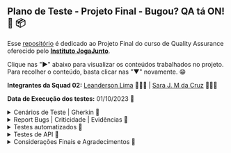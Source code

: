 ## Plano de Teste - Projeto Final - Bugou? QA tá ON! 📅 📦

Esse [repositório](https://github.com/LeanDevLima/ProjetoFinal_IJJ) é dedicado ao Projeto Final do curso de Quality Assurance oferecido pelo [**Instituto JogaJunto**](https://www.jogajuntoinstituto.org/). 

Clique nas "►" abaixo para visualizar os conteúdos trabalhados no projeto. Para recolher o conteúdo, basta clicar nas "▼" novamente. 😁


**Integrantes da Squad 02:** [Leanderson Lima](https://www.linkedin.com/in/leanderson-dias-de-lima/) 👨🏾‍💻 | [Sara J. M da Cruz](https://www.linkedin.com/in/sara-j-m-da-cruz-08ba19282/) 👩🏾‍💻

**Data de Execução dos testes:** 01/10/2023 📅


<details>
<summary> Cenários de Teste | Gherkin 🌟</summary>
<p>

Este plano de teste descreve os testes a serem executados no Sistema de Vendas do Instituto Joga Junto, com foco na perspectiva do usuário. O sistema é composto por uma aplicação frontend construída com React JS, hospedada na AWS Amplify, e utiliza uma estrutura de backend em NodeJS com um banco de dados MySQL versão 8.

## ID: ZBH-0001 - Login 

**Funcionalidade:** Login com cadastro por Google ou Facebook

**Cenário:** Tentativa de cadastro

**Objetivo:** o objetivo é que seja possível o cadastro

1. ******Dado que****** o usuário está na tela de cadastro
2. ***Quando*** o usuário clica em "ou cadastre-se com" e escolhe a opção de cadastro com Google ou Facebook
3. ***Então*** o sistema deve apresentar resultados

Resultado: Ao clicar em "ou cadastre-se com" através da alternativa que a plataforma fornece, de cadastrar com o Google ou com o Facebook, porém, não se obtém resultado	Deveria ser possível cadastrar-se com essas duas alternativas.

## ID: ZBH-0002 - Texto 

**Funcionalidade:** Experiência visual do usuário

**Cenário:** Layout do site

**Objetivo:** Garantir que haja apenas um texto de registro visível.

1. ***Dado que*** o usuário está na página de registro
2. ***Quando*** o usuário visualiza o texto de registro
3. ***Então*** deve haver apenas um texto de registro visível

Resultado: Ao entrar no site é possível reparar um erro, onde visualizamos que há duas formas de novo cadastramento. Deve haver apenas apenas um texto de registro.

## ID: ZBH-0003 - Login incorreto

**Funcionalidade:** Tratamento de tentativa de login com erro

**Cenário:** Tentativa de login com erro de e-mail

**Objetivo:** Permitir o login mesmo que não haja cadastro com o e-mail.

1. ***Dado que*** o usuário está na tela de login
2. ***Quando*** o usuário tenta efetuar o login com um e-mail que não existe na plataforma
3. ***Então*** o sistema deve informar que o e-mail não está cadastrado

Resultado: Ao tentar criar o login, entrando na alternativa de registro, o site informa que já existe usuário com o email apresentado. O site não deve permitir o login sem que haja cadastro com o e-mail.

## ID: ZBH-0004 - Permissão de acesso

**Funcionalidade:** Restrição de acesso à plataforma

**Cenário:** Acesso após várias tentativas de login

**Objetivo:** Permitir o acesso somente após um cadastro bem-sucedido.

1. ***Dado que*** o usuário está na tela de login
2. ***Quando*** o usuário tenta fazer o login várias vezes com credenciais incorretas
3. ***Então*** o sistema não deve permitir o acesso à plataforma

Resultado: Ao apresentar o mesmo login várias vezes, consegue-se abrir a plataforma. O sistema só deve permitir o acesso somente após um cadastro bem-sucedido.

## ID: ZBH-0005 - Preço

**Funcionalidade:** Exibição de preço de produto

**Cenário:** Exibição de preço ao clicar em "Preço"

**Objetivo:** Mostrar o preço do produto cadastrado.

1. ***Dado que*** o usuário está logado na plataforma
2. ***Quando*** o usuário rola a página para baixo e clica em "Preço"
3. ***Então*** o sistema deve exibir apenas o preço do produto cadastrado

Resultado: Ao entrar na plataforma, rola a página para baixo e clica em "Preço". Deveria aparecer somente o preço do produto cadastrado, mas estão aparecendo vários outros preços.

## ID: ZBH-0006 - Imagem no cadastro do Produto

**Funcionalidade:** Exibição da imagem de produto cadastrado

**Cenário:** Exibição da imagem ao cadastrar o produto

**Objetivo:** Garantir que a imagem seja a do produto cadastrado.

1. ***Dado que*** o usuário está cadastrando um produto
2. ***Quando*** o usuário confere se a imagem está correta 
3. ***Então*** o sistema deve permitir a conclusão do cadastro do produto

Resultado: Ao cadastrar o produto a imagem se sobrepôe às informações. A imagem deve permanecer no mesmo lugar e o site deve permitir que o usuário conclua o cadastro do produto.

## ID: ZBH-0007 - Campo de Pesquisa

**Funcionalidade:** Pesquisa de produtos

**Cenário:** Utilizar o campo de pesquisa para buscar um produto

**Objetivo:** Garantir que o produto pesquisado seja exibido em uma página específica

1. ***Dado que*** o usuário está na plataforma
2. ***Quando*** o usuário clica no ícone de pesquisa e digita o nome do produto
3. ***Então*** o sistema deve gerar o resultado correspondente ao produto pesquisado

Resultado: Ao clicar no ícone de pesquisa e digitar o nome do produto, não gera nenhum resultado. Deveria aparecer o produto pesquisado em uma página específica.

## ID: ZBH-0008 - Leitura do Site

**Funcionalidade:** Exibição do site de forma correta

**Cenário:** Exibição de palavras e textos de modo a facilitar a interação do usuário

**Objetivo:** Mostrar todas as palavras e textos corretamente

1. ***Dado que*** o usuário está acessando o site através de um celular
2. ***Quando*** o usuário entra com o login
3. ***Então*** o sistema deve exibir todas as palavras corretamente

Resultado: Com o celular iPhone, que tem o sistema iOS, ao entrar com o login é possível identificar diversas palavras incompletas na plataforma. O site deve mostrar todas as palavras corretamente no sistema operacional iOS.

## ID: ZBH-0009 - Informações de perfil

**Funcionalidade:** Exibição de informações que estão no perfil do usuário

**Cenário:** Clicar no ícone "perfil" do site

**Objetivo:** Permitir o acesso e a possível edição das informações de perfil

1. ***Dado que*** o usuário está cadastrado 
2. ***Quando*** o usuário entra com o login e clica no ícone "perfil" na barra superior da página
3. ***Então*** o sistema deve exibir as informações de perfil e possibilitar editá-las
   
Resultado: Com o celular iPhone, que tem o sistema iOS, ao fazer o login e clicar no ícone "perfil" que aparece na barra superior da página deveria aparecer as informações do perfil, para possibilitar o acesso e a alteração das informações, porém tais informações não aparecem.

## ID: ZBH-0010 - Registro de produto

**Funcionalidade:** Registro de um novo produto

**Cenário:** Usuário cadastrando um produto novo

**Objetivo:** Permitir o registro do produto com sucesso

1. ***Dado que*** o usuário está cadastrando o produto usando um celular 
2. ***Quando*** o usuário entra com o login e clica no ícone "Adicionar" e coloca as informações
3. ***Então*** o sistema deve permitir o registro do produto na plataforma

Resultado: Com o celular com sistema operacional iOS, ao entrar com o login e clicar no ícone "Adicionar" e inserir as informações. Deveria ser possível registrar o produto na plataforma com sucesso. Porém o site não segue com o cadastro.

## ID: ZBH-0011 - Contato

**Funcionalidade:** Botão de contato com suporte

**Cenário:** Tentativa de contato com suporte

**Objetivo:** Direcionar para um chat onde seja possível a comunicação com a central de atendimento ou suporte técnico

1. ***Dado que*** o usuário está logado na plataforma
2. ***Quando*** o usuário clica no ícone "contato" na barra superior da página
3. ***Então*** o sistema deve direcionar para a central de atendimento
   
Resultado: Ao tentar entrar em contato, clicando no ícone "contato" na barra superior da página, o site nos direciona para um GitHub que não corresponde à area onde obterá ajuda. O sistema deve direcionar para um chat onde seja possível a comunicação com o time responsável em auxiliar o usuário.

## ID: ZBH-0012 - Filtragem de Produtos

**Funcionalidade:** Filtragem de produtos de acordo com a categoria

**Cenário:** Tentativa de visualizar cada produto com sua respectiva categoria

**Objetivo:** Apresentar os produtos de acordo com suas categorias para aprimorar a interação do usuário com os itens cadastrados.

1. ***Dado que*** o usuário está logado na plataforma.
2. ***Quando*** o usuário clica nos ícones correspondentes às categorias "Todos", "Roupas", "Calçados" e "Acessórios".
3. ***Então*** o sistema deve exibir os produtos de acordo com a categoria solicitada.

Resultado: A parte correspondente à categoria "Roupas" está correta. No entanto, nas categorias "Calçados" e "Acessórios", os produtos cadastrados correspondentes não são exibidos.

## ID: ZBH-0013 - Verificação de informação

**Funcionalidade:** Mostrar as informações do produto cadastrado 
**Cenário:** Na intenção de saber todas as informações fornecidas do produto

**Objetivo:** Mostrar todas as informações do produto que forem postas na hora do cadastro do produto 

1. ***Dado que*** o usuário está logado na plataforma.
2. ***Quando*** o usuário busca pela informação fornecidas.
3. ***Então*** o sistema deve exibir as informações correspondentes ao produto.
   
Resultado: A informação de frete não aparece na apresentação do produto.

</details>

<details>
<summary> Report Bugs | Criticidade | Evidências 🌟</summary>
<p>

Este é o arquivo no qual registramos os bugs, incluindo a classificação de sua criticidade.

O arquivo correspondente pode ser encontrado nesse mesmo repositório, na pasta 'Evidencias'."

<img src="Evidencias\Report Bugs - Projeto Final_page-0001.jpg">

Para melhor visualização, abaixo estão as evidências de forma mais detalhada:

<img src="Evidencias\Evidências dos bugs_page-0001.jpg">
<img src="Evidencias\Evidências dos bugs_page-0002.jpg">
<img src="Evidencias\Evidências dos bugs_page-0003.jpg">
<img src="Evidencias\Evidências dos bugs_page-0004.jpg">
<img src="Evidencias\Evidências dos bugs_page-0005.jpg">
<img src="Evidencias\Evidências dos bugs_page-0006.jpg">
<img src="Evidencias\Evidências dos bugs_page-0007.jpg">
<img src="Evidencias\Evidências dos bugs_page-0008.jpg">
<img src="Evidencias\Evidências dos bugs_page-0009.jpg">
<img src="Evidencias\Evidências dos bugs_page-0010.jpg">
<img src="Evidencias\Evidências dos bugs_page-0011.jpg">
<img src="Evidencias\Evidências dos bugs_page-0012.jpg">
<img src="Evidencias\Evidências dos bugs_page-0013.jpg">

</details>

<details>
<summary> Testes automatizados 🌟</summary>
<p>

A automação de testes, realizada pela nossa squad, foi dividida em três etapas, seguindo o conhecimento adquirido ao longo do curso. É importante destacar que o caso de teste selecionado para as duas primeiras etapas foi o de número 12 e a última etapa foi o de número 1.

### ID: ZBH-0012 - Filtragem de Produtos | ID: ZBH-0001 - Login


<details>
<summary> Testes automatizados I | Programação Estruturada 🌟</summary>
<p>

Nessa abordagem fizemos uma automação com um estilo de programação estruturada:

```python
## ID: ZBH-0012 - Filtrar por produto

import sys
from selenium.webdriver import Firefox
from selenium.webdriver.common.by import By
from selenium.webdriver.common.keys import Keys
from selenium.common.exceptions import NoSuchElementException
from time import sleep

sys.path.append("projetols")

navegador = Firefox()
navegador.get("https://projetofinal.jogajuntoinstituto.org/")

sleep(2)

campo_email = navegador.find_element(By.NAME, "email")
campo_email.send_keys("leanderson.devlima@gmail.com")

campo_senha = navegador.find_element(By.NAME, "password")
campo_senha.send_keys("jcjcjc@33")

sleep(2)

botao = navegador.find_element(By.XPATH, '//*[@id="root"]/main/form/button')
botao.click()

sleep(2)

def green(message):
    print("\033[92m" + message + "\033[0m")

def red(message):
    print("\033[91m" + message + "\033[0m")

def check_category_success(navegador, link_xpath, item_name):
    try:
        link = navegador.find_element(By.XPATH, link_xpath)
        link.click()
        sleep(2)
        if item_name in navegador.page_source:
            green(f"\nO acesso à categoria '{item_name}' foi bem-sucedido!")
        else:
            raise NoSuchElementException()
    except NoSuchElementException:
        red(f"\nO acesso à categoria '{item_name}' não foi bem-sucedido! (Categoria não encontrada)")

def check_item_in_category(navegador, link_xpath, item_name, category_name):
    try:
        link = navegador.find_element(By.XPATH, link_xpath)
        link.click()
        sleep(3)
        if item_name in navegador.page_source:
            green(f"-► Item '{item_name}' encontrado na categoria '{category_name}'")
        else:
            raise NoSuchElementException()
    except NoSuchElementException:
        red(f"-► Item '{item_name}' não encontrado na categoria '{category_name}'")

check_category_success(navegador, '/html/body/div/header/section[2]/nav/ul/div[2]/div[1]/div[1]/li', "Todos")

check_item_in_category(navegador, '/html/body/div/header/section[2]/div/div/div/div[3]/div[1]/img', "roupateste", "Todos")
check_item_in_category(navegador, '/html/body/div/header/section[2]/div/div/div/div[4]/div[1]/img', "Cal", "Todos")
check_item_in_category(navegador, '/html/body/div/header/section[2]/div/div/div/div[5]/div[1]/img', "Oculos SP", "Todos")
check_item_in_category(navegador, '/html/body/div/header/section[2]/div/div/div/div[6]/div[1]/img', "Miçanga BA", "Todos")

check_category_success(navegador, '/html/body/div/header/section[2]/nav/ul/div[2]/div[1]/div[2]/li', "Roupas")

check_item_in_category(navegador, '/html/body/div/header/section[2]/div/div/div/div/div[1]/img', "roupateste", "Roupas")

check_category_success(navegador, '/html/body/div/header/section[2]/nav/ul/div[2]/div[1]/div[3]/li', "Calçados")

check_item_in_category(navegador, '/html/body/div/header/section[2]/div/div/div/div/div[1]/img', "Cal", "Calçados")

check_category_success(navegador, '/html/body/div/header/section[2]/nav/ul/div[2]/div[1]/div[4]/li', "Acessórios")

check_item_in_category(navegador, '/html/body/div/header/section[2]/div/div/div/div/div[1]/img', "Oculos SP", "Acessórios")

check_item_in_category(navegador, '/html/body/div/header/section[2]/div/div/div/div/div[2]/img', "Miçanga BA", "Acessórios")

check_category_success(navegador, '/html/body/div/header/section[2]/nav/ul/div[2]/div[1]/div[5]/li', "Elemento Inexistente")

check_item_in_category(navegador, '/html/body/div/header/section[2]/div/div/div/div[7]/div[1]/img', "Acesorio3(nao existe)", "Todos")

sleep(2)
navegador.quit()

```

Detalhes desse código e seus resultados estão na próxima etapa dos testes automatizados e o arquivo correspondente está nesse repositório no caminho Automacao\automacao.py.

</details>



<details>
<summary> Testes automatizados II | Programação Orientada a Objetos 🌟</summary>
<p>

Nessa abordagem usamos um estilo de programação Orientado a Objetos onde cada fução foi dividida em arquivos diferentes:

```python

def green(message):
    print("\033[92m" + message + "\033[0m")

def red(message):
    print("\033[91m" + message + "\033[0m")

```
Essa função que está em Automacao\terminal.py tem o propósito de pintar no temrinal de verde e de vermelho, sendo intuitivamente verde para um caso de sucesso e vermelho em caso de falha ou bug.

```python
from selenium.webdriver.common.by import By

def login(navegador, email, senha):
    campo_email = navegador.find_element(By.NAME, "email")
    campo_email.send_keys(email)

    campo_senha = navegador.find_element(By.NAME, "password")
    campo_senha.send_keys(senha)
```
Essa função tem o propósito inserir o email e a senha nos campos corretos da nossa aplicação alvo. O arquivo correspondente está em Automacao\login.py.

```python
from selenium.common.exceptions import NoSuchElementException
from selenium.webdriver.common.by import By
from time import sleep
from terminal import green, red

def check_category_success(navegador, link_xpath, item_name):
    try:
        link = navegador.find_element(By.XPATH, link_xpath)
        link.click()
        sleep(2)
        if item_name in navegador.page_source:
            green(f"\nO acesso à categoria '{item_name}' foi bem-sucedido!")
        else:
            raise NoSuchElementException()
    except NoSuchElementException:
        red(f"\nO acesso à categoria '{item_name}' não foi bem-sucedido! (Categoria não encontrada)")        

```

Essa função tem o propósito de encontrar a categoria e informar no terminal em caso de sucesso. O laço de repetição escolhido foi o ***'try'*** ***'except'*** pois em caso de falha ao encontrar a categoria o código iria exibir um erro de ***'NoSuchElementException'***, o que interromperia a execução do mesmo. Porém o ***'raise'*** que está dentro de ***'else'*** obriga o código a executar o comando que está em ***'except'***. Exibindo no terminal a informação referente a uma operação malsucedida. O arquivo que se refere a essa função está em Automacao\check_category.py.


```python
from selenium.common.exceptions import NoSuchElementException
from selenium.webdriver.common.by import By
from time import sleep
from terminal import green, red

def check_item_in_category(navegador, link_xpath, item_name, category_name):
    try:
        link = navegador.find_element(By.XPATH, link_xpath)
        link.click()
        sleep(3)
        if item_name in navegador.page_source:
            green(f"-► Item '{item_name}' encontrado na categoria '{category_name}'")
        else:
            raise NoSuchElementException()
    except NoSuchElementException:
        red(f"-► Item '{item_name}' não encontrado na categoria '{category_name}'")

```

A mesma lógica da função ***'check_category_success'*** foi usada para a função ***'check_item_in_category'***. O arquivo correspondente está em Automacao\check_item.py.

```python
## ID: ZBH-0012 - Filtrar por produto

import sys
from selenium.webdriver import Firefox
from selenium.webdriver.common.by import By
from selenium.webdriver.common.keys import Keys
from time import sleep
from check_category import check_category_success
from check_item import check_item_in_category
from login import login

sys.path.append("projetols")

navegador = Firefox()
navegador.get("https://projetofinal.jogajuntoinstituto.org/")

sleep(1)

login(navegador, "leanderson.devlima@gmail.com", "jcjcjc@33")

sleep(1)

botao = navegador.find_element(By.XPATH, '//*[@id="root"]/main/form/button')
botao.click()

sleep(1)

check_category_success(navegador, '/html/body/div/header/section[2]/nav/ul/div[2]/div[1]/div[1]/li', "Todos")

check_item_in_category(navegador, '/html/body/div/header/section[2]/div/div/div/div[3]/div[1]/img', "roupateste", "Todos")
check_item_in_category(navegador, '/html/body/div/header/section[2]/div/div/div/div[4]/div[1]/img', "Cal", "Todos")
check_item_in_category(navegador, '/html/body/div/header/section[2]/div/div/div/div[5]/div[1]/img', "Oculos SP", "Todos")
check_item_in_category(navegador, '/html/body/div/header/section[2]/div/div/div/div[6]/div[1]/img', "Miçanga BA", "Todos")

check_category_success(navegador, '/html/body/div/header/section[2]/nav/ul/div[2]/div[1]/div[2]/li', "Roupas")

check_item_in_category(navegador, '/html/body/div/header/section[2]/div/div/div/div/div[1]/img', "roupateste", "Roupas")

check_category_success(navegador, '/html/body/div/header/section[2]/nav/ul/div[2]/div[1]/div[3]/li', "Calçados")

check_item_in_category(navegador, '/html/body/div/header/section[2]/div/div/div/div/div[1]/img', "Cal", "Calçados")

check_category_success(navegador, '/html/body/div/header/section[2]/nav/ul/div[2]/div[1]/div[4]/li', "Acessórios")

check_item_in_category(navegador, '/html/body/div/header/section[2]/div/div/div/div/div[1]/img', "Oculos SP", "Acessórios")

check_item_in_category(navegador, '/html/body/div/header/section[2]/div/div/div/div/div[2]/img', "Miçanga BA", "Acessórios")

check_category_success(navegador, '/html/body/div/header/section[2]/nav/ul/div[2]/div[1]/div[5]/li', "Elemento Inexistente")

check_item_in_category(navegador, '/html/body/div/header/section[2]/div/div/div/div[7]/div[1]/img', "Acesorio3(nao existe)", "Todos")

sleep(3)
navegador.quit()

```
Por fim temos o arquivo Automacao\main.py onde ele importa todas essas funções e passa os argumentos solicitados por elas para que possam ser executadas.

Resultado no terminal:

<img src="Evidencias\resultado_terminal.png">


</details>

<details>
<summary> Testes automatizados III | Biblioteca Behave 🌟</summary>
<p>

Automação utilizando a biblioteca [Behave](https://behave.readthedocs.io/en/latest/).

Para realização dessa parte da atividade nossa squad usou o cenário de testes ZBH-0001 - Login.

Estrutura padrão:

<img src="Evidencias\estrutura.png">

No arquivo automacao.feature estão as etapas do teste que será realizado.

```feature
Feature: Acessar categorias de produtos

  @testeLogin
  Scenario: Fazer login
    Given o usuário está na página inicial
    When o usuário insere os dados para login, email e senha
    And o usuário clica no botão Iniciar sessão
    Then o sistema permite o login e fecha o navegador
```

No arquivo steps.py:

```python
from behave import given, when, then
from selenium.webdriver import Firefox
from selenium.webdriver.common.by import By
from time import sleep

@given("o usuário está na página inicial")
def step_given_acessar_pagina_inicial(context):
    context.navegador = Firefox()
    context.navegador.get("https://projetofinal.jogajuntoinstituto.org/")

@when("o usuário insere os dados para login, email e senha")
def step_when_fazer_login(context):
    context.email = "leanderson.devlima@gmail.com"
    context.senha = "jcjcjc@33"

    campo_email = context.navegador.find_element(By.NAME, "email")
    campo_senha = context.navegador.find_element(By.NAME, "password")
    
    campo_email.send_keys(context.email)
    campo_senha.send_keys(context.senha)

@when("o usuário clica no botão Iniciar sessão")
def step_button_click(context):
    botao = context.navegador.find_element(By.XPATH, '//*[@id="root"]/main/form/button')
    botao.click()
    sleep(3)

@then('o sistema permite o login e fecha o navegador')
def login_success(context):
    expected_url = "https://projetofinal.jogajuntoinstituto.org/products"
    current_url = context.navegador.current_url
    
    assert current_url == expected_url, "URL incorreta após o login. O login falhou."
    
    context.navegador.quit()

```
O propósito desse último teste, conforme foi explicado e demonstrado durante a apresentação, foi executar um login com sucesso e fechar o navegador em seguida.

A execução dessa parte do trabalho mostrou que nossa squad deve procurar criar mais intimidade com essa estrutura de execução de testes e com a biblioteca behave, porém com esforço, dedicação e trabalho em equipe, conseguimos finalizar a parte de automação com sucesso.

</details>
</details>

<details>
<summary> Testes de API 🌟</summary>
<p>

A estrutura da API foi construída manualmente com base no Swagger, uma vez que não foi viável importá-la automaticamente no Postman.

<img src="Evidencias\estruturaAPI.png">

De início foi definida uma variável para que não precisassemos inserir a mesma URL em cada requisição.

<img src="Evidencias\variavelAPI.png">

O primeiro método GET serviu para verificar se a API estava em funcionamento.
O que durante a apresentação foi demonstrado com sucesso.

<img src="Evidencias\getAPI.png">

Em seguida o POST faz o registro de um usuário.

<img src="Evidencias\usuarioAPI.png">

O próximo POST faz o login desse mesmo usuário gerando um token. O que nos leva para o próximo GET onde o token, que era dinâmico, nos obrigava a fazer o login constantemente para pegar um novo token. Para encurtar esse processo, configuramos no Pre-request o seguinte Script:

```javascript
pm.sendRequest({
    url: 'http://apipf.jogajuntoinstituto.org/login',
    method: 'POST',
    header: {
        'accept': 'application/json',
        'Content-Type': 'application/json'
    },
    body: {
        mode: 'raw',
        raw: JSON.stringify({
            "email": "leanderson.devlima@gmail.com",
            "password": "xxxx@senha"
        })
    }
}, function (err, res) {
    pm.environment.set('tokenJogaJunto', res.json().token);
});
```
Nesse pré-requisito (pre-request) está ocorrendo o seguinte:

1. Uma solicitação POST está sendo enviada para a URL 'http://apipf.jogajuntoinstituto.org/login'. 

2. A solicitação inclui um cabeçalho (header) que indica que o cliente aceita uma resposta no formato JSON e informa que o conteúdo enviado é no formato JSON.

3. O corpo da solicitação (body) contém um objeto JSON que representa as informações de login, com um endereço de e-mail e senha.

4. A resposta à solicitação será processada em uma função que verifica se ocorreu algum erro e, se não houver erros, extrai o token de autenticação da resposta JSON e o armazena no ambiente de trabalho do Postman com a chave 'tokenJogaJunto'. Isso é feito para que o token de autenticação possa ser usado em solicitações subsequentes.

Resumidamente, esse script está fazendo a solicitação de login, enviando as credenciais de login e armazenando o token de autenticação na variável 'tokenJogaJunto'. Seguindo adiante dando o comando GET.

<img src="Evidencias\tokenAPI.png">


Na sequencia o POST nos permite cadastrar um produto para um usuário que já está logado.

<img src="Evidencias\cadastro_produtoAPI.png">

Ao cadastrar um produto obtemos seu ID, o que nos permite usar método DELETE:

<img src="Evidencias\deleteAPI.png">

Cada etapa do funcionamento da API foi demonstrada com sucesso durante a apresentação.

</details>

<details>
<summary> Considerações Finais e Agradecimentos 🌟</summary>
<p>

Queremos expressar nossa sincera gratidão ao [**Instituto JogaJunto**](https://www.jogajuntoinstituto.org/) pela oportunidade incrível de participar do curso de QA e do emocionante projeto Trip. Este curso e projeto moldaram significativamente nossa jornada de aprendizado, e estamos imensamente agradecidos por isso.

Durante todo o processo, o trabalho em equipe e a colaboratividade foram os pilares do nosso sucesso. Cada desafio e obstáculo que enfrentamos foi superado graças à dedicação e parceria entre todos os membros da squad. A Sara e eu trabalhamos incansavelmente para entregar um projeto que refletisse o nosso compromisso com a qualidade e a excelência.

Infelizmente, tivemos algumas desistências ao longo do caminho, o que nos sobrecarregou, mas decidimos enfrentar esses desafios com determinação. Isso nos ensinou a importância da resiliência e do trabalho em equipe.

Por fim, agradecemos profundamente ao [**Instituto JogaJunto**](https://www.jogajuntoinstituto.org/) por compartilhar seu conhecimento, orientação e apoio. Este curso não apenas nos forneceu as habilidades técnicas necessárias, mas também nos inspirou a crescer como profissionais e como indivíduos.

Foi uma honra ter feito parte do projeto Trip e ser chamado de ***"tripper"***. Esperamos que este projeto seja apenas o começo de uma jornada incrível em qualidade de software. Obrigado por acreditar em nós e nos capacitar a alcançar nosso potencial.

Com gratidão,

[Leanderson Lima](https://www.linkedin.com/in/leanderson-dias-de-lima/) 👨🏾‍💻 | [Sara J. M da Cruz](https://www.linkedin.com/in/sara-j-m-da-cruz-08ba19282/) 👩🏾‍💻